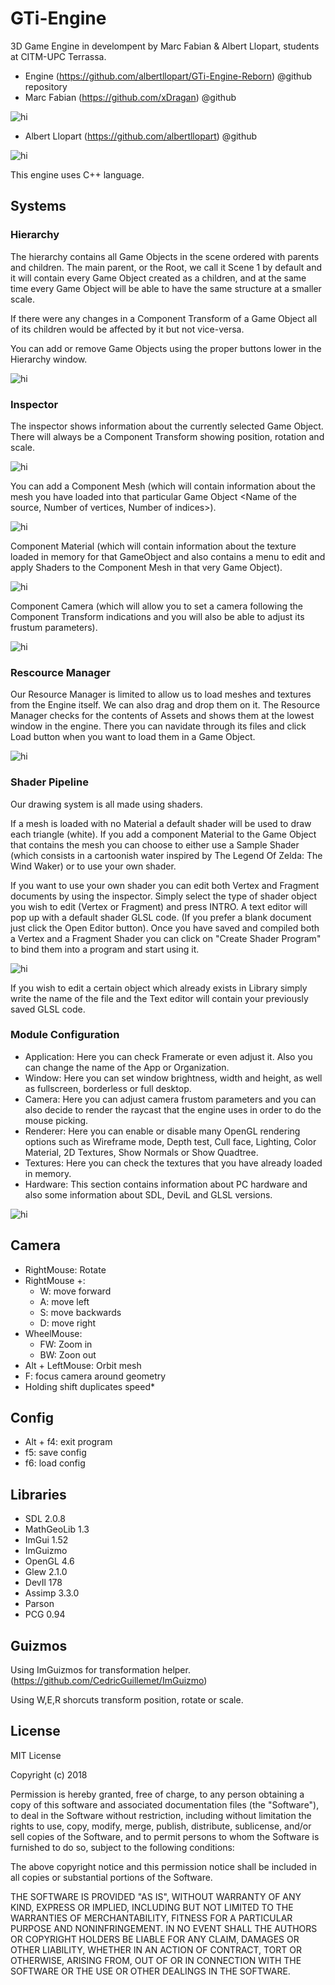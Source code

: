 # GTi-Engine
3D Game Engine in develompent by Marc Fabian & Albert Llopart, students at CITM-UPC Terrassa.

- Engine (https://github.com/albertllopart/GTi-Engine-Reborn) @github repository
- Marc Fabian (https://github.com/xDragan) @github

<img src="Web Images/marc.PNG" alt="hi" class="inline"/>

- Albert Llopart (https://github.com/albertllopart) @github

<img src="Web Images/albert.PNG" alt="hi" class="inline"/>

This engine uses C++ language.

## Systems

### Hierarchy

The hierarchy contains all Game Objects in the scene ordered with parents and children. The main parent, or the Root, we call it Scene 1 by default and it will contain every Game Object created as a children, and at the same time every Game Object will be able to have the same structure at a smaller scale.

If there were any changes in a Component Transform of a Game Object all of its children would be affected by it but not vice-versa.

You can add or remove Game Objects using the proper buttons lower in the Hierarchy window.

<img src="Web Images/jerarquia.PNG" alt="hi" class="inline"/>

### Inspector

The inspector shows information about the currently selected Game Object. There will always be a Component Transform showing position, rotation and scale.

<img src="Web Images/transform.PNG" alt="hi" class="inline"/>

You can add a Component Mesh (which will contain information about the mesh you have loaded into that particular Game Object <Name of the source, Number of vertices, Number of indices>). 

<img src="Web Images/mesh.PNG" alt="hi" class="inline"/>

Component Material (which will contain information about the texture loaded in memory for that GameObject and also contains a menu to edit and apply Shaders to the Component Mesh in that very Game Object).

<img src="Web Images/material.PNG" alt="hi" class="inline"/>

Component Camera (which will allow you to set a camera following the Component Transform indications and you will also be able to adjust its frustum parameters).

<img src="Web Images/camera.PNG" alt="hi" class="inline"/>

### Rescource Manager

Our Resource Manager is limited to allow us to load meshes and textures from the Engine itself. We can also drag and drop them on it. The Resource Manager checks for the contents of Assets and shows them at the lowest window in the engine. There you can navidate through its files and click Load button when you want to load them in a Game Object.

<img src="Web Images/resource_manager.PNG" alt="hi" class="inline"/>

### Shader Pipeline

Our drawing system is all made using shaders. 

If a mesh is loaded with no Material a default shader will be used to draw each triangle (white). If you add a component Material to the Game Object that contains the mesh you can choose to either use a Sample Shader (which consists in a cartoonish water inspired by The Legend Of Zelda: The Wind Waker) or to use your own shader. 

If you want to use your own shader you can edit both Vertex and Fragment documents by using the inspector. Simply select the type of shader object you wish to edit (Vertex or Fragment) and press INTRO. A text editor will pop up with a default shader GLSL code. (If you prefer a blank document just click the Open Editor button). Once you have saved and compiled both a Vertex and a Fragment Shader you can click on "Create Shader Program" to bind them into a program and start using it. 

<img src="Web Images/shader_pipeline_1.PNG" alt="hi" class="inline"/>

If you wish to edit a certain object which already exists in Library simply write the name of the file and the Text editor will contain your previously saved GLSL code.

### Module Configuration

- Application: Here you can check Framerate or even adjust it. Also you can change the name of the App or Organization.
- Window: Here you can set window brightness, width and height, as well as fullscreen, borderless or full desktop.
- Camera: Here you can adjust camera frustom parameters and you can also decide to render the raycast that the engine uses in order to do the mouse picking.
- Renderer: Here you can enable or disable many OpenGL rendering options such as Wireframe mode, Depth test, Cull face, Lighting, Color Material, 2D Textures, Show Normals or Show Quadtree.
- Textures: Here you can check the textures that you have already loaded in memory.
- Hardware: This section contains information about PC hardware and also some information about SDL, DeviL and GLSL versions.

<img src="Web Images/options.PNG" alt="hi" class="inline"/>

## Camera

- RightMouse: Rotate
- RightMouse +:
	- W: move forward
	- A: move left
	- S: move backwards
	- D: move right
- WheelMouse:
	- FW: Zoom in
	- BW: Zoon out
- Alt + LeftMouse: Orbit mesh
- F: focus camera around geometry
- Holding shift duplicates speed*

## Config

- Alt + f4: exit program
- f5: save config
- f6: load config

## Libraries

- SDL 2.0.8
- MathGeoLib 1.3
- ImGui 1.52
- ImGuizmo 
- OpenGL 4.6
- Glew 2.1.0
- DevIl 178
- Assimp 3.3.0
- Parson
- PCG 0.94

## Guizmos
Using ImGuizmos for transformation helper. (https://github.com/CedricGuillemet/ImGuizmo)

Using W,E,R shorcuts transform position, rotate or scale.

## License

MIT License

Copyright (c) 2018 

Permission is hereby granted, free of charge, to any person obtaining a copy
of this software and associated documentation files (the "Software"), to deal
in the Software without restriction, including without limitation the rights
to use, copy, modify, merge, publish, distribute, sublicense, and/or sell
copies of the Software, and to permit persons to whom the Software is
furnished to do so, subject to the following conditions:

The above copyright notice and this permission notice shall be included in all
copies or substantial portions of the Software.

THE SOFTWARE IS PROVIDED "AS IS", WITHOUT WARRANTY OF ANY KIND, EXPRESS OR
IMPLIED, INCLUDING BUT NOT LIMITED TO THE WARRANTIES OF MERCHANTABILITY,
FITNESS FOR A PARTICULAR PURPOSE AND NONINFRINGEMENT. IN NO EVENT SHALL THE
AUTHORS OR COPYRIGHT HOLDERS BE LIABLE FOR ANY CLAIM, DAMAGES OR OTHER
LIABILITY, WHETHER IN AN ACTION OF CONTRACT, TORT OR OTHERWISE, ARISING FROM,
OUT OF OR IN CONNECTION WITH THE SOFTWARE OR THE USE OR OTHER DEALINGS IN THE
SOFTWARE.



